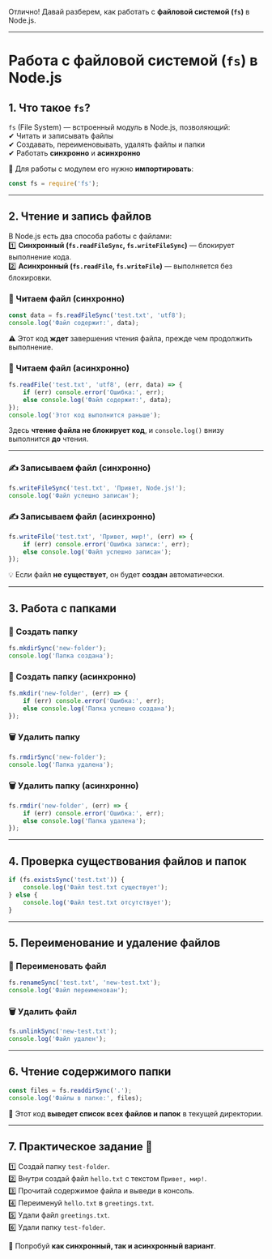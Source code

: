 Отлично! Давай разберем, как работать с **файловой системой (`fs`)** в Node.js.  

---

# **Работа с файловой системой (`fs`) в Node.js**  

## **1. Что такое `fs`?**  
`fs` (File System) — встроенный модуль в Node.js, позволяющий:  
✔ Читать и записывать файлы  
✔ Создавать, переименовывать, удалять файлы и папки  
✔ Работать **синхронно** и **асинхронно**  

📌 Для работы с модулем его нужно **импортировать**:  
```js
const fs = require('fs');
```

---

## **2. Чтение и запись файлов**  
В Node.js есть два способа работы с файлами:  
1️⃣ **Синхронный (`fs.readFileSync`, `fs.writeFileSync`)** — блокирует выполнение кода.  
2️⃣ **Асинхронный (`fs.readFile`, `fs.writeFile`)** — выполняется без блокировки.  

### **📌 Читаем файл (синхронно)**
```js
const data = fs.readFileSync('test.txt', 'utf8'); 
console.log('Файл содержит:', data);
```
⚠️ Этот код **ждет** завершения чтения файла, прежде чем продолжить выполнение.  

### **📌 Читаем файл (асинхронно)**
```js
fs.readFile('test.txt', 'utf8', (err, data) => {
    if (err) console.error('Ошибка:', err);
    else console.log('Файл содержит:', data);
});
console.log('Этот код выполнится раньше');
```
Здесь **чтение файла не блокирует код**, и `console.log()` внизу выполнится **до** чтения.

---

### **✍ Записываем файл (синхронно)**
```js
fs.writeFileSync('test.txt', 'Привет, Node.js!');
console.log('Файл успешно записан');
```

### **✍ Записываем файл (асинхронно)**
```js
fs.writeFile('test.txt', 'Привет, мир!', (err) => {
    if (err) console.error('Ошибка записи:', err);
    else console.log('Файл успешно записан');
});
```
💡 Если файл **не существует**, он будет **создан** автоматически.

---

## **3. Работа с папками**  
### **📁 Создать папку**
```js
fs.mkdirSync('new-folder');
console.log('Папка создана');
```

### **📁 Создать папку (асинхронно)**
```js
fs.mkdir('new-folder', (err) => {
    if (err) console.error('Ошибка:', err);
    else console.log('Папка успешно создана');
});
```

### **🗑️ Удалить папку**
```js
fs.rmdirSync('new-folder');
console.log('Папка удалена');
```

### **🗑️ Удалить папку (асинхронно)**
```js
fs.rmdir('new-folder', (err) => {
    if (err) console.error('Ошибка:', err);
    else console.log('Папка удалена');
});
```

---

## **4. Проверка существования файлов и папок**  
```js
if (fs.existsSync('test.txt')) {
    console.log('Файл test.txt существует');
} else {
    console.log('Файл test.txt отсутствует');
}
```

---

## **5. Переименование и удаление файлов**  
### **📝 Переименовать файл**
```js
fs.renameSync('test.txt', 'new-test.txt');
console.log('Файл переименован');
```

### **🗑️ Удалить файл**
```js
fs.unlinkSync('new-test.txt');
console.log('Файл удален');
```

---

## **6. Чтение содержимого папки**  
```js
const files = fs.readdirSync('.');
console.log('Файлы в папке:', files);
```

📌 Этот код **выведет список всех файлов и папок** в текущей директории.

---

## **7. Практическое задание 🚀**  
1️⃣ Создай папку `test-folder`.  
2️⃣ Внутри создай файл `hello.txt` с текстом `Привет, мир!`.  
3️⃣ Прочитай содержимое файла и выведи в консоль.  
4️⃣ Переименуй `hello.txt` в `greetings.txt`.  
5️⃣ Удали файл `greetings.txt`.  
6️⃣ Удали папку `test-folder`.  

🔹 Попробуй **как синхронный, так и асинхронный вариант**.  
